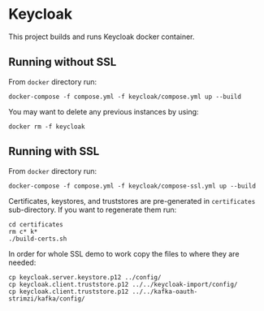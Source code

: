 Keycloak
========

This project builds and runs Keycloak docker container.


Running without SSL
-------------------

From `docker` directory run:

    docker-compose -f compose.yml -f keycloak/compose.yml up --build 

You may want to delete any previous instances by using:

    docker rm -f keycloak
    
    
Running with SSL
----------------

From `docker` directory run:

    docker-compose -f compose.yml -f keycloak/compose-ssl.yml up --build
     
Certificates, keystores, and truststores are pre-generated in `certificates` sub-directory. If you want to regenerate them run:

    cd certificates
    rm c* k*
    ./build-certs.sh

In order for whole SSL demo to work copy the files to where they are needed:

    cp keycloak.server.keystore.p12 ../config/
    cp keycloak.client.truststore.p12 ../../keycloak-import/config/  
    cp keycloak.client.truststore.p12 ../../kafka-oauth-strimzi/kafka/config/

